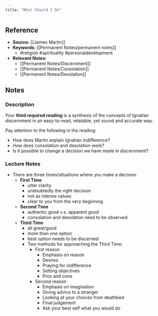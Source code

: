 ```yaml
---
title: "What Should I Do"
---
```

## Reference
- **Source:** [[James Martin]]
- **Keywords:** [[Permanent Notes/permanent notes]]
	- #religion #spirituality #personaldevelopment 
- **Relevant Notes:** 
	- [[Permanent Notes/Discernment]]
	- [[Permanent Notes/Consolation]]
	- [[Permanent Notes/Desolation]]

## Notes
### Description
Your **third required reading** is a synthesis of the concepts of Ignatian discernment in an easy-to-read, relatable, yet sound and accurate way.

Pay attention to the following in the reading:
-   How does Martin explain Ignatian indifference?
-   How does consolation and desolation work?
-   Is it possible to change a decision we have made in discernment?

### Lecture Notes
- There are three times/situations where you make a decision
	- **First Time**
		- utter clarity
		- undoubtedly the right decision
		- not as intense values
		- clear to you from the very beginning
	- **Second Time**
		- authentic good v.s. apparent good
		- consolation and desolation need to be observed
	- **Third Time**
		- all great/good
		- more than one option
		- best option needs to be discerned
		- Two methods for approaching the Third Time:
			- First reason
				- Emphasis on reason
				- Desires
				- Praying for indifference
				- Setting objectives
				- Pros and cons
			- Second reason
				- Emphasis on imagination
				- Giving advice to a stranger
				- Looking at your choices from deathbed
				- Final judgement
				- Ask your best self what you would do
